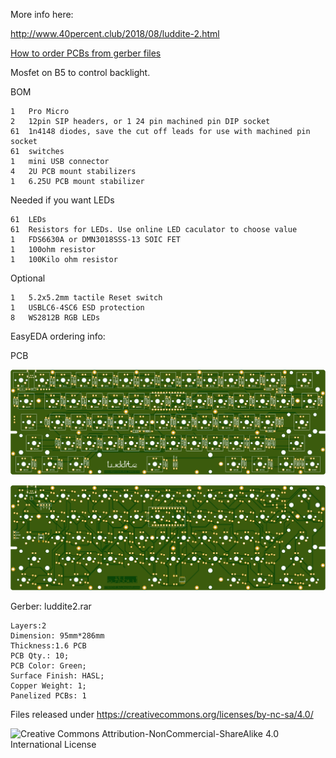 More info here:

http://www.40percent.club/2018/08/luddite-2.html

[How to order PCBs from gerber files](http://www.40percent.club/2017/03/ordering-pcb.html)

Mosfet on B5 to control backlight.

BOM

    1	Pro Micro
    2	12pin SIP headers, or 1 24 pin machined pin DIP socket
    61	1n4148 diodes, save the cut off leads for use with machined pin socket
    61	switches
    1	mini USB connector
    4	2U PCB mount stabilizers
    1	6.25U PCB mount stabilizer

Needed if you want LEDs

    61	LEDs
    61	Resistors for LEDs. Use online LED caculator to choose value
    1	FDS6630A or DMN3018SSS-13 SOIC FET
    1	100ohm resistor
    1	100Kilo ohm resistor
    
Optional

    1	5.2x5.2mm tactile Reset switch
    1	USBLC6-4SC6 ESD protection
    8	WS2812B RGB LEDs

EasyEDA ordering info:

PCB

![luddite_top](luddite_top.png)

![luddite_bottom](luddite_bottom.png)

Gerber: luddite2.rar


    Layers:2 
    Dimension: 95mm*286mm 
    Thickness:1.6 PCB 
    PCB Qty.: 10;
    PCB Color: Green;
    Surface Finish: HASL;
    Copper Weight: 1;
    Panelized PCBs: 1

	
Files released under https://creativecommons.org/licenses/by-nc-sa/4.0/

![Creative Commons Attribution-NonCommercial-ShareAlike 4.0 International License](https://i.creativecommons.org/l/by-nc-sa/4.0/88x31.png)
